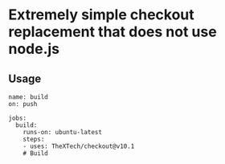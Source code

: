 # Extremely simple checkout replacement that does not use node.js

## Usage
```
name: build
on: push

jobs:
  build:
    runs-on: ubuntu-latest
    steps:
    - uses: TheXTech/checkout@v10.1
    # Build
```
